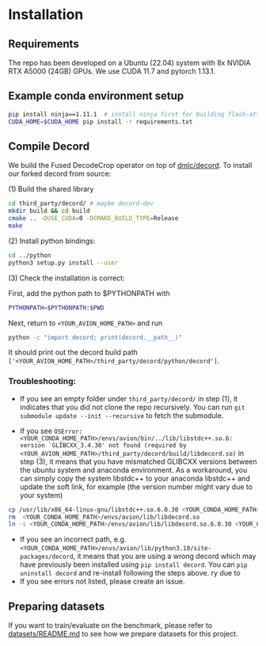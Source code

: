 # Installation


## Requirements
The repo has been developed on a Ubuntu (22.04) system with 8x NVIDIA RTX A5000 (24GB) GPUs. We use CUDA 11.7 and pytorch 1.13.1.

## Example conda environment setup
```bash
pip install ninja==1.11.1  # install ninja first for building flash-attention
CUDA_HOME=$CUDA_HOME pip install -r requirements.txt
```

## Compile Decord
We build the Fused DecodeCrop operator on top of [dmlc/decord](https://github.com/dmlc/decord). To install our forked decord from source:

(1) Build the shared library
```bash
cd third_party/decord/ # maybe decord-dev
mkdir build && cd build
cmake .. -DUSE_CUDA=0 -DCMAKE_BUILD_TYPE=Release
make
```

(2) Install python bindings:
```bash
cd ../python
python3 setup.py install --user
```

(3) Check the installation is correct:

First, add the python path to $PYTHONPATH with
```bash
PYTHONPATH=$PYTHONPATH:$PWD
```

Next, return to `<YOUR_AVION_HOME_PATH>` and run 
```bash
python -c "import decord; print(decord.__path__)"
```
It should print out the decord build path `['<YOUR_AVION_HOME_PATH>/third_party/decord/python/decord']`.


### Troubleshooting:

* If you see an empty folder under `third_party/decord/` in step (1), it indicates that you did not clone the repo recursively. You can run `git submodule update --init --recursive` to fetch the submodule.

* If you see ```OSError: <YOUR_CONDA_HOME_PATH>/envs/avion/bin/../lib/libstdc++.so.6: version `GLIBCXX_3.4.30' not found (required by <YOUR_AVION_HOME_PATH>/third_party/decord/build/libdecord.so)``` in step (3), it means that you have mismatched GLIBCXX versions between the ubuntu system and anaconda environment. As a workaround, you can simply copy the system libstdc++ to your anaconda libstdc++ and update the soft link, for example (the version number might vary due to your system) 

```bash
cp /usr/lib/x86_64-linux-gnu/libstdc++.so.6.0.30 <YOUR_CONDA_HOME_PATH>/envs/avion/lib/
rm  <YOUR_CONDA_HOME_PATH>/envs/avion/lib/libdecord.so
ln -s <YOUR_CONDA_HOME_PATH>/envs/avion/lib/libdecord.so.6.0.30 <YOUR_CONDA_HOME_PATH>/envs/avion/lib/libdecord.so
```

* If you see an incorrect path, e.g. `<YOUR_CONDA_HOME_PATH>/envs/avion/lib/python3.10/site-packages/decord`, it means that you are using a wrong decord which may have previously been installed using `pip install decord`. You can `pip uninstall decord` and re-install following the steps above.
ry due to 
* If you see errors not listed, please create an issue.



## Preparing datasets
If you want to train/evaluate on the benchmark, please refer to [datasets/README.md](../datasets/README.md) to see how we prepare datasets for this project.
